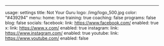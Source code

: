 ---
usage: settings
title: Not Your Guru
logo: /img/logo_500.jpg
color: "#439294"
menu:
  home: true
  training: true
  coaching: false
  programs: false
  blog: false
socials:
  facebook:
    link: https://www.facebook.com/
    enabled: true
  x:
    link: https://www.x.com/
    enabled: true
  instagram:
    link: https://www.instagram.com/
    enabled: true
  youtube:
    link: https://www.youtube.com/
    enabled: false
